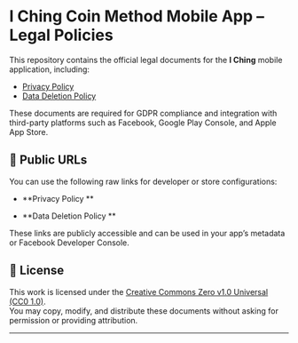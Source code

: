 
# I Ching Coin Method Mobile App – Legal Policies

This repository contains the official legal documents for the **I Ching** mobile application, including:

- [Privacy Policy](privacy-policy.md)
- [Data Deletion Policy](data-deletion.md)

These documents are required for GDPR compliance and integration with third-party platforms such as Facebook, Google Play Console, and Apple App Store.

## 🔗 Public URLs

You can use the following raw links for developer or store configurations:

- **Privacy Policy **  
  

- **Data Deletion Policy **  
  

These links are publicly accessible and can be used in your app’s metadata or Facebook Developer Console.

## 📄 License

This work is licensed under the [Creative Commons Zero v1.0 Universal (CC0 1.0)](https://creativecommons.org/publicdomain/zero/1.0/).  
You may copy, modify, and distribute these documents without asking for permission or providing attribution.

---
